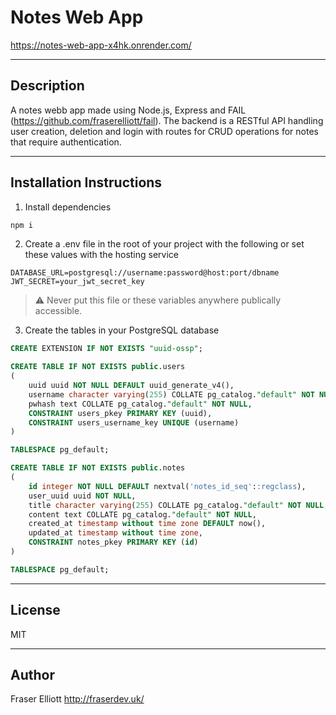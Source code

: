 # Notes Web App

https://notes-web-app-x4hk.onrender.com/

---

## Description

A notes webb app made using Node.js, Express and FAIL (https://github.com/fraserelliott/fail). The backend is a RESTful API handling user creation, deletion and login with routes for CRUD operations for notes that require authentication.

---

## Installation Instructions

1. Install dependencies
```bash
npm i
```

2. Create a .env file in the root of your project with the following or set these values with the hosting service

```
DATABASE_URL=postgresql://username:password@host:port/dbname
JWT_SECRET=your_jwt_secret_key
```

>⚠️ Never put this file or these variables anywhere publically accessible.

3. Create the tables in your PostgreSQL database

```sql
CREATE EXTENSION IF NOT EXISTS "uuid-ossp";

CREATE TABLE IF NOT EXISTS public.users
(
    uuid uuid NOT NULL DEFAULT uuid_generate_v4(),
    username character varying(255) COLLATE pg_catalog."default" NOT NULL,
    pwhash text COLLATE pg_catalog."default" NOT NULL,
    CONSTRAINT users_pkey PRIMARY KEY (uuid),
    CONSTRAINT users_username_key UNIQUE (username)
)

TABLESPACE pg_default;

CREATE TABLE IF NOT EXISTS public.notes
(
    id integer NOT NULL DEFAULT nextval('notes_id_seq'::regclass),
    user_uuid uuid NOT NULL,
    title character varying(255) COLLATE pg_catalog."default" NOT NULL,
    content text COLLATE pg_catalog."default" NOT NULL,
    created_at timestamp without time zone DEFAULT now(),
    updated_at timestamp without time zone,
    CONSTRAINT notes_pkey PRIMARY KEY (id)
)

TABLESPACE pg_default;
```

---

## License

MIT

---

## Author

Fraser Elliott
http://fraserdev.uk/